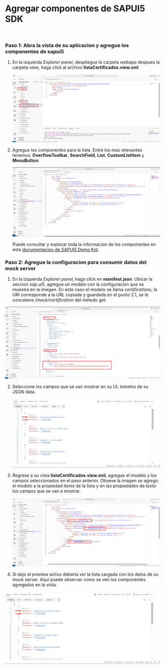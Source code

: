 # Agregar componentes de SAPUI5 SDK 

<br>

### Paso 1: Abra la vista de su aplicacion y agregue los componentes de sapui5

1. En la izquierda *Explorer panel*, despliegue la carpeta *webapp* despues la carpeta *view*, haga click al archivo **listaCertificados.view.xml** 

   ![Open view](img/n01-open-view.png)
   

2. Agregue los componentes para la lista. Entre los mas relevantes tenemos: **OverflowToolbar**, **SearchField**, **List**, **CustomListItem** y **MenuButton**.

   ![Add components](img/n02-add-components-sapui5.png)

   Puede consultar y explorar toda la informacion de los componentes en esta [documentacion de SAPUI5 Demo Kid](https://sapui5.hana.ondemand.com/).

### Paso 2: Agregue la configuracion para consumir datos del mock server

1.  En la izquierda *Explorer panel*, haga click en **manifest.json**. Ubicar la seccion *sap.ui5*, agregue un modelo con la configuracion que se muestra en la imegen. En este caso el modelo se llama *certifications*, la URI corresponde a la URL copiada y guardada en el punto 2.1, se le concatena */mock/certification* del metodo get.

   ![Add config mock server](img/n03-config-model.png)

2. Seleccione los campos que se van mostrar en su UI, tomelos de su JSON data.  

   ![Json data](img/n04-app-json-fields.png) 

3. Regrese a su vista **listaCertificados.view.xml**, agregue el modelo y los campos seleccionados en el paso anterior. Obseve la imagen se agrego el modelo a la propiedad *items* de la lista y en las propiedades de *texto* los campos que se van a mostrar. 

    ![Add data value](img/n05-add-value-data.png)

4.  Si dejo el preview activo deberia ver la lista cargada con los datos de su mock server. Aqui puede observar como se ven los componentes agregados en la vista.

   ![Json data](img/n04-app-json-fields.png) 

